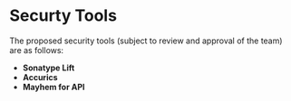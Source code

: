# Securty Tools

The proposed security tools (subject to review and approval of the team)
are as follows:

* **Sonatype Lift**
* **Accurics**
* **Mayhem for API**
